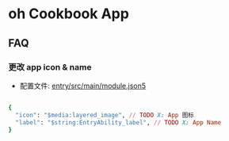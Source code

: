 # oh Cookbook App

## FAQ

### 更改 app icon & name

- 配置文件: [entry/src/main/module.json5](entry/src/main/module.json5)

```ruby

{
  "icon": "$media:layered_image", // TODO X: App 图标
  "label": "$string:EntryAbility_label", // TODO X: App Name
}

```


